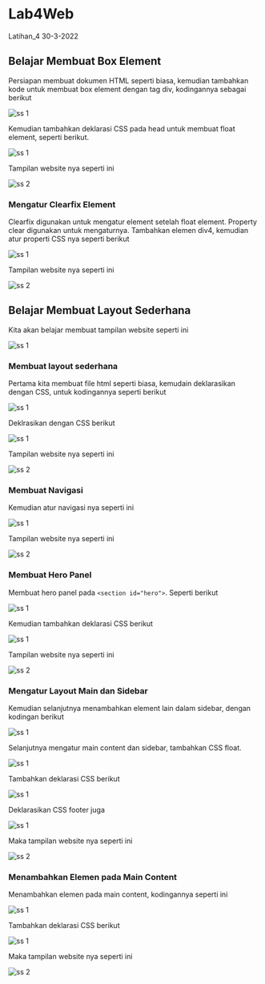 # Lab4Web
Latihan_4 30-3-2022

## Belajar Membuat Box Element
Persiapan membuat dokumen HTML seperti biasa, kemudian tambahkan kode untuk membuat box element dengan tag div, kodingannya sebagai berikut

![ss 1](img/ss1-1.PNG)

Kemudian tambahkan deklarasi CSS pada head untuk membuat float element, seperti berikut.

![ss 1](img/ss2-1.PNG)

Tampilan website nya seperti ini

![ss 2](img/ss2-2.PNG)

### Mengatur Clearfix Element
Clearfix digunakan untuk mengatur element setelah float element. Property clear digunakan untuk mengaturnya.
Tambahkan elemen div4, kemudian atur properti CSS nya seperti berikut

![ss 1](img/ss3-1.PNG)

Tampilan website nya seperti ini

![ss 2](img/ss3-2.PNG)

## Belajar Membuat Layout Sederhana
Kita akan belajar membuat tampilan website seperti ini

![ss 1](img/ss1.PNG)

### Membuat layout sederhana
Pertama kita membuat file html seperti biasa, kemudain deklarasikan dengan CSS, untuk kodingannya seperti berikut

![ss 1](img/ss4-1.PNG)

Deklrasikan dengan CSS berikut

![ss 1](img/ss5-1.PNG)

Tampilan website nya seperti ini

![ss 2](img/ss5-2.PNG)

### Membuat Navigasi
Kemudian atur navigasi nya seperti ini

![ss 1](img/ss6-1.PNG)

Tampilan website nya seperti ini

![ss 2](img/ss6-2.PNG)

### Membuat Hero Panel
Membuat hero panel pada `<section id="hero">`. Seperti berikut

![ss 1](img/ss9-1.PNG)

Kemudian tambahkan deklarasi CSS berikut

![ss 1](img/ss9-2.PNG)

Tampilan website nya seperti ini

![ss 2](img/ss9-3.PNG)

### Mengatur Layout Main dan Sidebar
Kemudian selanjutnya menambahkan element lain dalam sidebar, dengan kodingan berikut

![ss 1](img/ss10-1.PNG)

Selanjutnya mengatur main content dan sidebar, tambahkan CSS float.

![ss 1](img/ss10-2.PNG)

Tambahkan deklarasi CSS berikut

![ss 1](img/ss10-3.PNG)

Deklarasikan CSS footer juga

![ss 1](img/ss10-4.PNG)

Maka tampilan website nya seperti ini

![ss 2](img/ss10-5.PNG)

### Menambahkan Elemen pada Main Content
Menambahkan elemen pada main content, kodingannya seperti ini

![ss 1](img/ss11-1.PNG)

Tambahkan deklarasi CSS berikut

![ss 1](img/ss11-3.PNG)

Maka tampilan website nya seperti ini

![ss 2](img/ss11-2.PNG)